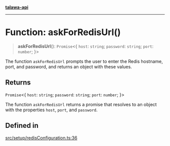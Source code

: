 [**talawa-api**](../../../README.md)

***

# Function: askForRedisUrl()

> **askForRedisUrl**(): `Promise`\<\{ `host`: `string`; `password`: `string`; `port`: `number`; \}\>

The function `askForRedisUrl` prompts the user to enter the Redis hostname, port, and password, and
returns an object with these values.

## Returns

`Promise`\<\{ `host`: `string`; `password`: `string`; `port`: `number`; \}\>

The function `askForRedisUrl` returns a promise that resolves to an object with the
properties `host`, `port`, and `password`.

## Defined in

[src/setup/redisConfiguration.ts:36](https://github.com/Suyash878/talawa-api/blob/f376d03c37e9acd046e7cc983947432c95f74442/src/setup/redisConfiguration.ts#L36)

